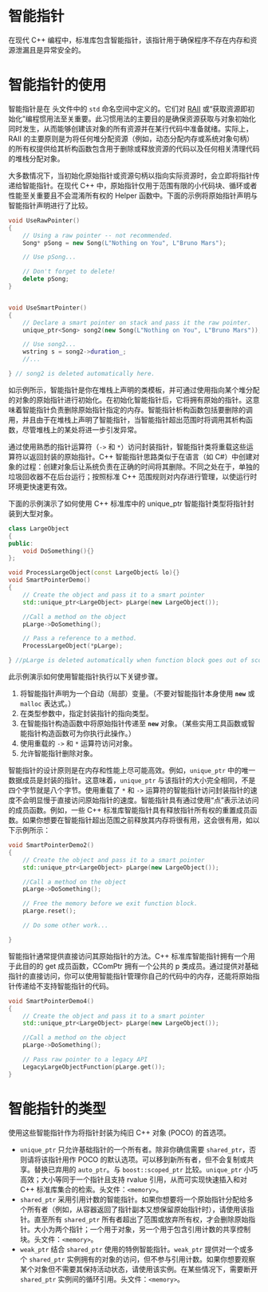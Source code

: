 # 智能指针

在现代 C++ 编程中，标准库包含智能指针，该指针用于确保程序不存在内存和资源泄漏且是异常安全的。

# 智能指针的使用

智能指针是在 [<memory>](https://learn.microsoft.com/zh-cn/cpp/standard-library/memory?view=msvc-170) 头文件中的 `std` 命名空间中定义的。它们对 [RAII](https://learn.microsoft.com/zh-cn/cpp/cpp/object-lifetime-and-resource-management-modern-cpp?view=msvc-170) 或“获取资源即初始化”编程惯用法至关重要。此习惯用法的主要目的是确保资源获取与对象初始化同时发生，从而能够创建该对象的所有资源并在某行代码中准备就绪。实际上，RAII 的主要原则是为将任何堆分配资源（例如，动态分配内存或系统对象句柄）的所有权提供给其析构函数包含用于删除或释放资源的代码以及任何相关清理代码的堆栈分配对象。

大多数情况下，当初始化原始指针或资源句柄以指向实际资源时，会立即将指针传递给智能指针。在现代 C++ 中，原始指针仅用于范围有限的小代码块、循环或者性能至关重要且不会混淆所有权的 Helper 函数中。下面的示例将原始指针声明与智能指针声明进行了比较。

```cpp
void UseRawPointer()
{
    // Using a raw pointer -- not recommended.
    Song* pSong = new Song(L"Nothing on You", L"Bruno Mars");

    // Use pSong...

    // Don't forget to delete!
    delete pSong;
}


void UseSmartPointer()
{
    // Declare a smart pointer on stack and pass it the raw pointer.
    unique_ptr<Song> song2(new Song(L"Nothing on You", L"Bruno Mars"));

    // Use song2...
    wstring s = song2->duration_;
    //...

} // song2 is deleted automatically here.
```

如示例所示，智能指针是你在堆栈上声明的类模板，并可通过使用指向某个堆分配的对象的原始指针进行初始化。在初始化智能指针后，它将拥有原始的指针。这意味着智能指针负责删除原始指针指定的内存。智能指针析构函数包括要删除的调用，并且由于在堆栈上声明了智能指针，当智能指针超出范围时将调用其析构函数，尽管堆栈上的某处将进一步引发异常。

通过使用熟悉的指针运算符（`->` 和 `*`）访问封装指针，智能指针类将重载这些运算符以返回封装的原始指针。C++ 智能指针思路类似于在语言（如 C#）中创建对象的过程：创建对象后让系统负责在正确的时间将其删除。不同之处在于，单独的垃圾回收器不在后台运行；按照标准 C++ 范围规则对内存进行管理，以使运行时环境更快速更有效。

下面的示例演示了如何使用 C++ 标准库中的 unique_ptr 智能指针类型将指针封装到大型对象。

```cpp
class LargeObject
{
public:
    void DoSomething(){}
};

void ProcessLargeObject(const LargeObject& lo){}
void SmartPointerDemo()
{
    // Create the object and pass it to a smart pointer
    std::unique_ptr<LargeObject> pLarge(new LargeObject());

    //Call a method on the object
    pLarge->DoSomething();

    // Pass a reference to a method.
    ProcessLargeObject(*pLarge);

} //pLarge is deleted automatically when function block goes out of scope.
```

此示例演示如何使用智能指针执行以下关键步骤。

1. 将智能指针声明为一个自动（局部）变量。（不要对智能指针本身使用 **`new`** 或 `malloc` 表达式。）
2. 在类型参数中，指定封装指针的指向类型。
3. 在智能指针构造函数中将原始指针传递至 **`new`** 对象。（某些实用工具函数或智能指针构造函数可为你执行此操作。）
4. 使用重载的 `->` 和 `*` 运算符访问对象。
5. 允许智能指针删除对象。

智能指针的设计原则是在内存和性能上尽可能高效。例如，`unique_ptr` 中的唯一数据成员是封装的指针。这意味着，`unique_ptr` 与该指针的大小完全相同，不是四个字节就是八个字节。使用重载了 `*` 和 `->` 运算符的智能指针访问封装指针的速度不会明显慢于直接访问原始指针的速度。智能指针具有通过使用“点”表示法访问的成员函数。例如，一些 C++ 标准库智能指针具有释放指针所有权的重置成员函数。如果你想要在智能指针超出范围之前释放其内存将很有用，这会很有用，如以下示例所示：

```cpp
void SmartPointerDemo2()
{
    // Create the object and pass it to a smart pointer
    std::unique_ptr<LargeObject> pLarge(new LargeObject());

    //Call a method on the object
    pLarge->DoSomething();

    // Free the memory before we exit function block.
    pLarge.reset();

    // Do some other work...

}
```

智能指针通常提供直接访问其原始指针的方法。C++ 标准库智能指针拥有一个用于此目的的 get 成员函数，CComPtr 拥有一个公共的 p 类成员。通过提供对基础指针的直接访问，你可以使用智能指针管理你自己的代码中的内存，还能将原始指针传递给不支持智能指针的代码。

```cpp
void SmartPointerDemo4()
{
    // Create the object and pass it to a smart pointer
    std::unique_ptr<LargeObject> pLarge(new LargeObject());

    //Call a method on the object
    pLarge->DoSomething();

    // Pass raw pointer to a legacy API
    LegacyLargeObjectFunction(pLarge.get());
}
```

# 智能指针的类型

使用这些智能指针作为将指针封装为纯旧 C++ 对象 (POCO) 的首选项。

- `unique_ptr`
  只允许基础指针的一个所有者。除非你确信需要 `shared_ptr`，否则请将该指针用作 POCO 的默认选项。可以移到新所有者，但不会复制或共享。替换已弃用的 `auto_ptr`。与 `boost::scoped_ptr` 比较。`unique_ptr` 小巧高效；大小等同于一个指针且支持 rvalue 引用，从而可实现快速插入和对 C++ 标准库集合的检索。头文件：`<memory>`。
- `shared_ptr`
  采用引用计数的智能指针。如果你想要将一个原始指针分配给多个所有者（例如，从容器返回了指针副本又想保留原始指针时），请使用该指针。直至所有 `shared_ptr` 所有者超出了范围或放弃所有权，才会删除原始指针。大小为两个指针；一个用于对象，另一个用于包含引用计数的共享控制块。头文件：`<memory>`。
- `weak_ptr`
  结合 `shared_ptr` 使用的特例智能指针。`weak_ptr` 提供对一个或多个 `shared_ptr` 实例拥有的对象的访问，但不参与引用计数。如果你想要观察某个对象但不需要其保持活动状态，请使用该实例。在某些情况下，需要断开 `shared_ptr` 实例间的循环引用。头文件：`<memory>`。
